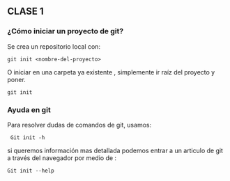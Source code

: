 ## CLASE 1
### ¿Cómo iniciar un proyecto de git?
Se crea un repositorio local con:

``git init <nombre-del-proyecto> ``

O iniciar en una carpeta ya existente , simplemente ir raíz del proyecto y poner.

`git init`

### Ayuda en git
Para resolver dudas de comandos de git, usamos:

`` Git init -h``

si queremos información mas detallada podemos entrar a un articulo de git a través del navegador por medio de :

``Git init --help``

